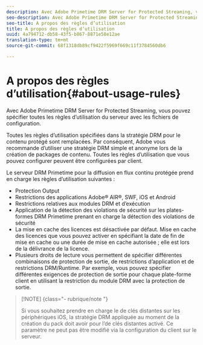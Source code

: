 ```yaml
---
description: Avec Adobe Primetime DRM Server for Protected Streaming, vous pouvez spécifier toutes les règles d’utilisation du serveur avec les fichiers de configuration.
seo-description: Avec Adobe Primetime DRM Server for Protected Streaming, vous pouvez spécifier toutes les règles d’utilisation du serveur avec les fichiers de configuration.
seo-title: A propos des règles d’utilisation
title: A propos des règles d’utilisation
uuid: 4a794712-db58-43f5-b867-8871e58e12ae
translation-type: tm+mt
source-git-commit: 68f1318db89cf9422f5969f669c11f3784560db6

---
```



# A propos des règles d’utilisation{#about-usage-rules}

Avec Adobe Primetime DRM Server for Protected Streaming, vous pouvez spécifier toutes les règles d’utilisation du serveur avec les fichiers de configuration.

Toutes les règles d’utilisation spécifiées dans la stratégie DRM pour le contenu protégé sont remplacées. Par conséquent, Adobe vous recommande d’utiliser une stratégie DRM simple et anonyme lors de la création de packages de contenu. Toutes les règles d’utilisation que vous pouvez configurer peuvent être configurées par client.

Le serveur DRM Primetime pour la diffusion en flux continu protégée prend en charge les règles d’utilisation suivantes :

* Protection Output
* Restrictions des applications Adobe® AIR®, SWF, iOS et Android
* Restrictions relatives aux modules DRM et d’exécution
* Application de la détection des violations de sécurité sur les plates-formes DRM Primetime prenant en charge la détection des violations de sécurité
* La mise en cache des licences est désactivée par défaut. Mise en cache des licences que vous pouvez activer en spécifiant la date de fin de mise en cache ou une durée de mise en cache autorisée ; elle est lors de la délivrance de la licence.
* Plusieurs droits de lecture vous permettent de spécifier différentes combinaisons de protection de sortie, de restrictions d’application et de restrictions DRM/Runtime. Par exemple, vous pouvez spécifier différentes exigences de protection de sortie pour chaque plate-forme client en utilisant la restriction du module DRM avec la protection de sortie.

>[!NOTE] {class=&quot;- rubrique/note &quot;}
>
>Si vous souhaitez prendre en charge le de clés distantes sur les périphériques iOS, la stratégie DRM appliquée au moment de la création du pack doit avoir pour  l’de clés distantes activé. Ce paramètre ne peut pas être modifié via la configuration du client sur le serveur.

